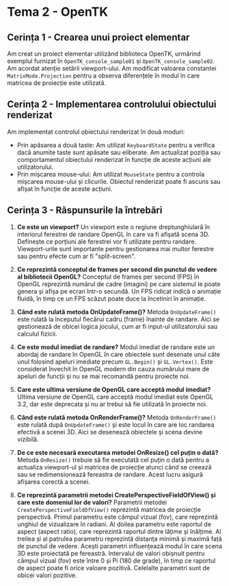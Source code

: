 # Tema 2 - OpenTK

## Cerința 1 - Crearea unui proiect elementar

Am creat un proiect elementar utilizând biblioteca OpenTK, urmărind exemplul furnizat în `OpenTK_console_sample01` și `OpenTK_console_sample02`. Am acordat atenție setării viewport-ului. Am modificat valoarea constantei `MatrixMode.Projection` pentru a observa diferențele în modul în care matricea de proiecție este utilizată.

## Cerința 2 - Implementarea controlului obiectului renderizat

Am implementat controlul obiectului renderizat în două moduri:
- Prin apăsarea a două taste: Am utilizat `KeyboardState` pentru a verifica dacă anumite taste sunt apăsate sau eliberate. Am actualizat poziția sau comportamentul obiectului renderizat în funcție de aceste acțiuni ale utilizatorului.
- Prin mișcarea mouse-ului: Am utilizat `MouseState` pentru a controla mișcarea mouse-ului și clicurile. Obiectul renderizat poate fi ascuns sau afișat în funcție de aceste acțiuni.

## Cerința 3 - Răspunsurile la întrebări

1. **Ce este un viewport?**
   Un viewport este o regiune dreptunghiulară în interiorul ferestrei de randare OpenGL în care va fi afișată scena 3D. Definește ce porțiuni ale ferestrei vor fi utilizate pentru randare. Viewport-urile sunt importante pentru gestionarea mai multor ferestre sau pentru efecte cum ar fi "split-screen".

2. **Ce reprezintă conceptul de frames per second din punctul de vedere al bibliotecii OpenGL?**
   Conceptul de frames per second (FPS) în OpenGL reprezintă numărul de cadre (imagini) pe care sistemul le poate genera și afișa pe ecran într-o secundă. Un FPS ridicat indică o animație fluidă, în timp ce un FPS scăzut poate duce la încetiniri în animație.

3. **Când este rulată metoda OnUpdateFrame()?**
   Metoda `OnUpdateFrame()` este rulată la începutul fiecărui cadru (frame) înainte de randare. Aici se gestionează de obicei logica jocului, cum ar fi input-ul utilizatorului sau calculul fizicii.

4. **Ce este modul imediat de randare?**
   Modul imediat de randare este un abordaj de randare în OpenGL în care obiectele sunt desenate unul câte unul folosind apeluri imediate precum `GL.Begin()` și `GL.Vertex()`. Este considerat învechit în OpenGL modern din cauza numărului mare de apeluri de funcții și nu se mai recomandă pentru proiecte noi.

5. **Care este ultima versiune de OpenGL care acceptă modul imediat?**
   Ultima versiune de OpenGL care acceptă modul imediat este OpenGL 3.2, dar este deprecata și nu ar trebui să fie utilizată în proiecte noi.

6. **Când este rulată metoda OnRenderFrame()?**
   Metoda `OnRenderFrame()` este rulată după `OnUpdateFrame()` și este locul în care are loc randarea efectivă a scenei 3D. Aici se desenează obiectele și scena devine vizibilă.

7. **De ce este necesară executarea metodei OnResize() cel puțin o dată?**
   Metoda `OnResize()` trebuie să fie executată cel puțin o dată pentru a actualiza viewport-ul și matricea de proiecție atunci când se creează sau se redimensionează fereastra de randare. Acest lucru asigură afișarea corectă a scenei.

8. **Ce reprezintă parametrii metodei CreatePerspectiveFieldOfView() și care este domeniul lor de valori?**
   Parametrii metodei `CreatePerspectiveFieldOfView()` reprezintă matricea de proiecție perspectivă. Primul parametru este câmpul vizual (fov), care reprezintă unghiul de vizualizare în radiani. Al doilea parametru este raportul de aspect (aspect ratio), care reprezintă raportul dintre lățime și înălțime. Al treilea și al patrulea parametru reprezintă distanța minimă și maximă față de punctul de vedere. Acești parametri influențează modul în care scena 3D este proiectată pe fereastră. Intervalul de valori obișnuit pentru câmpul vizual (fov) este între 0 și Pi (180 de grade), în timp ce raportul de aspect poate fi orice valoare pozitivă. Celelalte parametri sunt de obicei valori pozitive.
